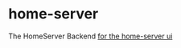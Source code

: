 # home-server
The HomeServer Backend [for the home-server ui](https://github.com/lk-code/home-server-ui)
